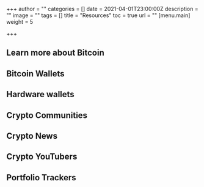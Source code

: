 +++
author = ""
categories = []
date = 2021-04-01T23:00:00Z
description = ""
image = ""
tags = []
title = "Resources"
toc = true
url = ""
[menu.main]
weight = 5

+++
## Learn more about Bitcoin

## Bitcoin Wallets

## Hardware wallets

## Crypto Communities 

## Crypto News

## Crypto YouTubers

## Portfolio Trackers